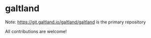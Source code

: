 # galtland

Note: https://git.galtland.io/galtland/galtland is the primary repository

All contributions are welcome!
